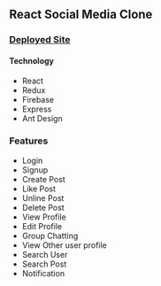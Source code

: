 
## React Social Media Clone
### <a href="https://react-mukh-boi-project.web.app/">Deployed Site</a>

#### Technology
- React
- Redux
- Firebase
- Express
- Ant Design

### Features
- Login
- Signup
- Create Post
- Like Post
- Unline Post
- Delete Post
- View Profile
- Edit Profile
- Group Chatting
- View Other user profile
- Search User
- Search Post
- Notification

